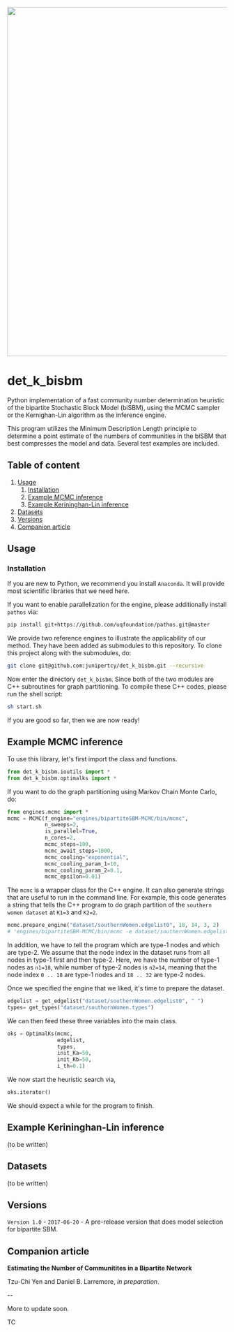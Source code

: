 <p align="center">
  <a href="https://github.com/junipertcy/det_k_bisbm">
    <img width="800" src="http://wiki.junipertcy.info/images/1/10/Det_k_bisbm-logo.png">
  </a>
</p>

# det_k_bisbm

Python implementation of a fast community number determination heuristic of the bipartite Stochastic Block Model (biSBM), 
using the MCMC sampler or the Kernighan-Lin algorithm as the inference engine. 

This program utilizes the Minimum Description Length principle to determine a point estimate of the
numbers of communities in the biSBM that best compresses the model and data. Several test examples are included.

## Table of content

1. [Usage](#usage)
    1. [Installation](#installation)
    2. [Example MCMC inference](#example-mcmc)
    3. [Example Kerininghan-Lin inference](#example-kl)
2. [Datasets](#datasets)
2. [Versions](#versions)  
3. [Companion article](#companion-article)

## Usage

### Installation

If you are new to Python, we recommend you install `Anaconda`. It will provide most scientific libraries that we need here.

If you want to enable parallelization for the engine, please additionally install `pathos` via:
```bash
pip install git+https://github.com/uqfoundation/pathos.git@master
```
We provide two reference engines to illustrate the applicability of our method. They have been added as submodules to this repository. To clone this project along with the submodules, do:
```bash
git clone git@github.com:junipertcy/det_k_bisbm.git --recursive
```
Now enter the directory `det_k_bisbm`. Since both of the two modules are C++ subroutines for graph partitioning. To compile these C++ codes, please run the shell script:
```bash
sh start.sh
```
If you are good so far, then we are now ready!

## Example MCMC inference

To use this library, let's first import the class and functions.
```python
from det_k_bisbm.ioutils import *
from det_k_bisbm.optimalks import *
```
If you want to do the graph partitioning using Markov Chain Monte Carlo, do:
```python
from engines.mcmc import *
mcmc = MCMC(f_engine="engines/bipartiteSBM-MCMC/bin/mcmc",
            n_sweeps=2,
            is_parallel=True,
            n_cores=2,
            mcmc_steps=100,
            mcmc_await_steps=1000,
            mcmc_cooling="exponential",
            mcmc_cooling_param_1=10,
            mcmc_cooling_param_2=0.1,
            mcmc_epsilon=0.01)
```
The `mcmc` is a wrapper class for the C++ engine. It can also generate strings that are useful to run in the command line. 
For example, this code generates a string that tells the C++ program to do graph partition of the `southern women dataset` at `K1=3` and `K2=2`. 
```python
mcmc.prepare_engine("dataset/southernWomen.edgelist0", 18, 14, 3, 2)
# 'engines/bipartiteSBM-MCMC/bin/mcmc -e dataset/southernWomen.edgelist0 -n 6 6 6 7 7 -t 100 -x 1000 --maximize -c exponential -a 10 0.1 -y 18 14 -z 3 2 -E 0.01 --randomize
``` 
In addition, we have to tell the program which are type-1 nodes and which are type-2. 
We assume that the node index in the dataset runs from all nodes in type-1 first and then type-2. 
Here, we have the number of type-1 nodes as `n1=18`, while number of type-2 nodes is `n2=14`, meaning that the node index
`0 .. 18` are type-1 nodes and `18 .. 32` are type-2 nodes.  

Once we specified the engine that we liked, it's time to prepare the dataset.
```python
edgelist = get_edgelist("dataset/southernWomen.edgelist0", " ")
types= get_types("dataset/southernWomen.types")
```

We can then feed these three variables into the main class.
```python
oks = OptimalKs(mcmc,
                edgelist, 
                types,
                init_Ka=50,
                init_Kb=50,
                i_th=0.1)
```
We now start the heuristic search via,
```python
oks.iterator()
```
We should expect a while for the program to finish.

## Example Kerininghan-Lin inference

(to be written)

## Datasets

(to be written)

## Versions

`Version 1.0` - `2017-06-20` - A pre-release version that does model selection for bipartite SBM.

## Companion article

**Estimating the Number of Communitites in a Bipartite Network**

Tzu-Chi Yen and Daniel B. Larremore, *in preparation*.


--

More to update soon.

TC